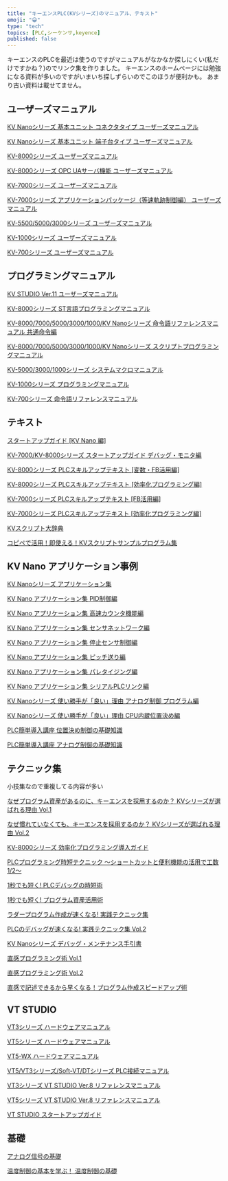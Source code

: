 ```yaml
---
title: "キーエンスPLC(KVシリーズ)のマニュアル、テキスト"
emoji: "😀"
type: "tech"
topics: [PLC,シーケンサ,keyence]
published: false
---
```

キーエンスのPLCを最近は使うのですがマニュアルがなかなか探しにくい(私だけですかね？)のでリンク集を作りました。
キーエンスのホームページには勉強になる資料が多いのですがいまいち探しずらいのでこのほうが便利かも。
あまり古い資料は載せてません。

## ユーザーズマニュアル
[KV Nanoシリーズ 基本ユニット コネクタタイプ ユーザーズマニュアル](https://www.keyence.co.jp/download/download/confirmation/?dlAssetId=AS_102804&dlSeriesId=&dlModelId=&dlLangId=&dlLangType=ja-JP)


[KV Nanoシリーズ 基本ユニット 端子台タイプ ユーザーズマニュアル](https://www.keyence.co.jp/download/download/confirmation/?dlAssetId=AS_92698&dlSeriesId=&dlModelId=&dlLangId=&dlLangType=ja-JP)

[KV-8000シリーズ ユーザーズマニュアル](https://www.keyence.co.jp/download/download/confirmation/?dlAssetId=AS_127108&dlSeriesId=&dlModelId=&dlLangId=&dlLangType=ja-JP)

[KV-8000シリーズ OPC UAサーバ機能 ユーザーズマニュアル](https://www.keyence.co.jp/download/download/confirmation/?dlAssetId=AS_127605&dlSeriesId=&dlModelId=&dlLangId=&dlLangType=ja-JP)

[KV-7000シリーズ ユーザーズマニュアル](https://www.keyence.co.jp/download/download/confirmation/?dlAssetId=AS_102805&dlSeriesId=WS_139713&dlModelId=&dlLangId=&dlLangType=ja-JP)

[KV-7000シリーズ アプリケーションパッケージ（等速軌跡制御編） ユーザーズマニュアル](https://www.keyence.co.jp/download/download/confirmation/?dlAssetId=AS_81907)

[KV-5500/5000/3000シリーズ ユーザーズマニュアル](https://www.keyence.co.jp/download/download/confirmation/?dlAssetId=AS_102803&dlSeriesId=WS_139717&dlModelId=&dlLangId=&dlLangType=ja-JP)

[KV-1000シリーズ ユーザーズマニュアル](https://www.keyence.co.jp/download/download/confirmation/?dlAssetId=AS_18094)

[KV-700シリーズ ユーザーズマニュアル](https://www.keyence.co.jp/download/download/confirmation/?dlAssetId=AS_81347)



## プログラミングマニュアル

[KV STUDIO Ver.11 ユーザーズマニュアル](https://www.keyence.co.jp/download/download/confirmation/?dlAssetId=AS_127110&dlSeriesId=WS_SR57344&dlModelId=&dlLangId=&dlLangType=ja-JP)

[KV-8000シリーズ ST言語プログラミングマニュアル](https://www.keyence.co.jp/download/download/confirmation/?dlAssetId=AS_125346&dlSeriesId=&dlModelId=&dlLangId=&dlLangType=ja-JP)

[KV-8000/7000/5000/3000/1000/KV Nanoシリーズ 命令語リファレンスマニュアル 共通命令編](https://www.keyence.co.jp/download/download/confirmation/?dlAssetId=AS_124039&dlSeriesId=&dlModelId=&dlLangId=&dlLangType=ja-JP)

[KV-8000/7000/5000/3000/1000/KV Nanoシリーズ スクリプトプログラミングマニュアル](https://www.keyence.co.jp/download/download/confirmation/?dlAssetId=AS_121813&dlSeriesId=&dlModelId=&dlLangId=&dlLangType=ja-JP)

[KV-5000/3000/1000シリーズ システムマクロマニュアル](https://www.keyence.co.jp/download/download/confirmation/?dlAssetId=AS_18095)

[KV-1000シリーズ プログラミングマニュアル](https://www.keyence.co.jp/download/download/confirmation/?dlAssetId=AS_52794)

[KV-700シリーズ 命令語リファレンスマニュアル](https://www.keyence.co.jp/download/download/confirmation/?dlAssetId=AS_52740)

## テキスト
[スタートアップガイド [KV Nano 編]](https://www.keyence.co.jp/download/download/confirmation/?dlAssetId=AS_124374&dlSeriesId=&dlModelId=&dlLangId=&dlLangType=ja-JP)

[KV-7000/KV-8000シリーズ スタートアップガイド デバッグ・モニタ編](https://www.keyence.co.jp/download/download/confirmation/?dlAssetId=AS_106697&dlSeriesId=&dlModelId=&dlLangId=&dlLangType=ja-JP)

[KV-8000シリーズ PLCスキルアップテキスト [変数・FB活用編]](https://www.keyence.co.jp/download/download/confirmation/?dlAssetId=AS_115276&dlSeriesId=&dlModelId=&dlLangId=&dlLangType=ja-JP)

[KV-8000シリーズ PLCスキルアップテキスト [効率化プログラミング編]](https://www.keyence.co.jp/download/download/confirmation/?dlAssetId=AS_105371&dlSeriesId=&dlModelId=&dlLangId=&dlLangType=ja-JP)

[KV-7000シリーズ PLCスキルアップテキスト [FB活用編]](https://www.keyence.co.jp/download/download/confirmation/?dlAssetId=AS_102649&dlSeriesId=&dlModelId=&dlLangId=&dlLangType=ja-JP)

[KV-7000シリーズ PLCスキルアップテキスト [効率化プログラミング編]](https://www.keyence.co.jp/download/download/confirmation/?dlAssetId=AS_95676&dlSeriesId=&dlModelId=&dlLangId=&dlLangType=ja-JP)

[KVスクリプト大辞典](https://www.keyence.co.jp/download/download/confirmation/?dlAssetId=AS_74808&dlSeriesId=&dlModelId=&dlLangId=&dlLangType=ja-JP)

[コピペで活用！即使える！KVスクリプトサンプルプログラム集](https://www.keyence.co.jp/download/download/confirmation/?dlAssetId=AS_83633&dlSeriesId=&dlModelId=&dlLangId=&dlLangType=ja-JP)

## KV Nano アプリケーション事例
[KV Nanoシリーズ アプリケーション集](https://www.keyence.co.jp/download/download/confirmation/?dlAssetId=AS_59753&dlSeriesId=&dlModelId=&dlLangId=&dlLangType=ja-JP)

[KV Nano アプリケーション集 PID制御編](https://www.keyence.co.jp/download/download/confirmation/?dlAssetId=AS_60050&dlSeriesId=&dlModelId=&dlLangId=&dlLangType=ja-JP)

[KV Nano アプリケーション集 高速カウンタ機能編](https://www.keyence.co.jp/download/download/confirmation/?dlAssetId=AS_58914&dlSeriesId=&dlModelId=&dlLangId=&dlLangType=ja-JP)

[KV Nano アプリケーション集 センサネットワーク編](https://www.keyence.co.jp/download/download/confirmation/?dlAssetId=AS_57210&dlSeriesId=&dlModelId=&dlLangId=&dlLangType=ja-JP)

[KV Nano アプリケーション集 停止センサ制御編](https://www.keyence.co.jp/download/download/confirmation/?dlAssetId=AS_57209&dlSeriesId=&dlModelId=&dlLangId=&dlLangType=ja-JP)

[KV Nano アプリケーション集 ピッチ送り編](https://www.keyence.co.jp/download/download/confirmation/?dlAssetId=AS_57208&dlSeriesId=&dlModelId=&dlLangId=&dlLangType=ja-JP)

[KV Nano アプリケーション集 パレタイジング編](https://www.keyence.co.jp/download/download/confirmation/?dlAssetId=AS_57207&dlSeriesId=&dlModelId=&dlLangId=&dlLangType=ja-JP)

[KV Nano アプリケーション集 シリアルPLCリンク編](https://www.keyence.co.jp/download/download/confirmation/?dlAssetId=AS_57206&dlSeriesId=&dlModelId=&dlLangId=&dlLangType=ja-JP)

[KV Nanoシリーズ 使い勝手が「良い」理由 アナログ制御 プログラム編](https://www.keyence.co.jp/download/download/confirmation/?dlAssetId=AS_60060&dlSeriesId=&dlModelId=&dlLangId=&dlLangType=ja-JP)

[KV Nanoシリーズ 使い勝手が「良い」理由 CPU内蔵位置決め編](https://www.keyence.co.jp/download/download/confirmation/?dlAssetId=AS_60059&dlSeriesId=&dlModelId=&dlLangId=&dlLangType=ja-JP)

[PLC簡単導入講座 位置決め制御の基礎知識](https://www.keyence.co.jp/download/download/confirmation/?dlAssetId=AS_56642&dlSeriesId=&dlModelId=&dlLangId=&dlLangType=ja-JP)

[PLC簡単導入講座 アナログ制御の基礎知識](https://www.keyence.co.jp/download/download/confirmation/?dlAssetId=AS_57713&dlSeriesId=&dlModelId=&dlLangId=&dlLangType=ja-JP)

## テクニック集
小技集なので重複してる内容が多い

[なぜプログラム資産があるのに、キーエンスを採用するのか？ KVシリーズが選ばれる理由 Vol.1](https://www.keyence.co.jp/download/download/confirmation/?dlAssetId=AS_82260&dlSeriesId=&dlModelId=&dlLangId=&dlLangType=ja-JP)

[なぜ慣れていなくても、キーエンスを採用するのか？ KVシリーズが選ばれる理由 Vol.2](https://www.keyence.co.jp/download/download/confirmation/?dlAssetId=AS_106040&dlSeriesId=&dlModelId=&dlLangId=&dlLangType=ja-JP)

[KV-8000シリーズ 効率化プログラミング導入ガイド](https://www.keyence.co.jp/download/download/confirmation/?dlAssetId=AS_122527&dlSeriesId=&dlModelId=&dlLangId=&dlLangType=ja-JP)

[PLCプログラミング時短テクニック ～ショートカットと便利機能の活用で工数1/2～](https://www.keyence.co.jp/download/download/confirmation/?dlAssetId=AS_83639&dlSeriesId=&dlModelId=&dlLangId=&dlLangType=ja-JP)

[1秒でも短く! PLCデバッグの時短術](https://www.keyence.co.jp/download/download/confirmation/?dlAssetId=AS_106069&dlSeriesId=&dlModelId=&dlLangId=&dlLangType=ja-JP)

[1秒でも短く! プログラム資産活用術](https://www.keyence.co.jp/download/download/confirmation/?dlAssetId=AS_74616&dlSeriesId=&dlModelId=&dlLangId=&dlLangType=ja-JP)

[ラダープログラム作成が速くなる! 実践テクニック集](https://www.keyence.co.jp/download/download/confirmation/?dlAssetId=AS_77493&dlSeriesId=&dlModelId=&dlLangId=&dlLangType=ja-JP)

[PLCのデバッグが速くなる! 実践テクニック集 Vol.2](https://www.keyence.co.jp/download/download/confirmation/?dlAssetId=AS_79902&dlSeriesId=&dlModelId=&dlLangId=&dlLangType=ja-JP)

[KV Nanoシリーズ デバッグ・メンテナンス手引書](https://www.keyence.co.jp/download/download/confirmation/?dlAssetId=AS_60061&dlSeriesId=&dlModelId=&dlLangId=&dlLangType=ja-JP)

[直感プログラミング術 Vol.1](https://www.keyence.co.jp/download/download/confirmation/?dlAssetId=AS_106070&dlSeriesId=&dlModelId=&dlLangId=&dlLangType=ja-JP)

[直感プログラミング術 Vol.2](https://www.keyence.co.jp/download/download/confirmation/?dlAssetId=AS_106071&dlSeriesId=&dlModelId=&dlLangId=&dlLangType=ja-JP)

[直感で記述できるから早くなる！プログラム作成スピードアップ術](https://www.keyence.co.jp/download/download/confirmation/?dlAssetId=AS_66569&dlSeriesId=&dlModelId=&dlLangId=&dlLangType=ja-JP)

## VT STUDIO

[VT3シリーズ ハードウェアマニュアル](https://www.keyence.co.jp/download/download/confirmation/?dlAssetId=AS_116582&dlSeriesId=&dlModelId=&dlLangId=&dlLangType=ja-JP)

[VT5シリーズ ハードウェアマニュアル](https://www.keyence.co.jp/download/download/confirmation/?dlAssetId=AS_118510&dlSeriesId=&dlModelId=&dlLangId=&dlLangType=ja-JP)

[VT5-WX ハードウェアマニュアル](https://www.keyence.co.jp/download/download/confirmation/?dlAssetId=AS_125967&dlSeriesId=&dlModelId=&dlLangId=&dlLangType=ja-JP)

[VT5/VT3シリーズ/Soft-VT/DTシリーズ PLC接続マニュアル](https://www.keyence.co.jp/download/download/confirmation/?dlAssetId=AS_127619&dlSeriesId=WS_SR_vt3&dlModelId=&dlLangId=&dlLangType=ja-JP)

[VT3シリーズ VT STUDIO Ver.8 リファレンスマニュアル](https://www.keyence.co.jp/download/download/confirmation/?dlAssetId=AS_110164&dlSeriesId=WS_SR_vt3&dlModelId=&dlLangId=&dlLangType=ja-JP)

[VT5シリーズ VT STUDIO Ver.8 リファレンスマニュアル](https://www.keyence.co.jp/download/download/confirmation/?dlAssetId=AS_127461&dlSeriesId=WS_135959&dlModelId=&dlLangId=&dlLangType=ja-JP)

[VT STUDIO スタートアップガイド](https://www.keyence.co.jp/download/download/confirmation/?dlAssetId=AS_122479&dlSeriesId=WS_135959&dlModelId=&dlLangId=&dlLangType=ja-JP)

## 基礎

[アナログ信号の基礎](https://www.keyence.co.jp/download/download/confirmation/?dlAssetId=AS_15761&dlSeriesId=&dlModelId=&dlLangId=&dlLangType=ja-JP)

[温度制御の基本を学ぶ！ 温度制御の基礎](https://www.keyence.co.jp/download/download/confirmation/?dlAssetId=AS_15718&dlSeriesId=&dlModelId=&dlLangId=&dlLangType=ja-JP)


